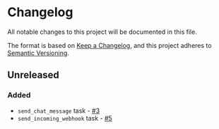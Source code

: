 # Changelog

All notable changes to this project will be documented in this file.

The format is based on [Keep a Changelog](https://keepachangelog.com/en/1.0.0/),
and this project adheres to [Semantic Versioning](https://semver.org/spec/v2.0.0.html).

## Unreleased

### Added 

-  `send_chat_message` task - [#3](https://github.com/PrefectHQ/prefect-slack/pull/3)
-  `send_incoming_webhook` task - [#5](https://github.com/PrefectHQ/prefect-slack/pull/5)